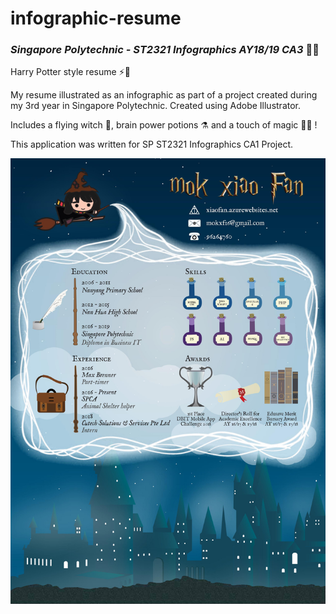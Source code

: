 # infographic-resume
### _Singapore Polytechnic - ST2321 Infographics AY18/19 CA3_ 👩‍🎨

Harry Potter style resume ⚡🧙

My resume illustrated as an infographic as part of a project created during my 3rd year in Singapore Polytechnic. Created using Adobe Illustrator.

Includes a flying witch 🧹, brain power potions ⚗️ and a touch of magic 🧙‍♀️ ! 

This application was written for SP ST2321 Infographics CA1 Project.

![resume](https://github.com/chowzzzz/infographic-resume/blob/main/0001.jpg)
